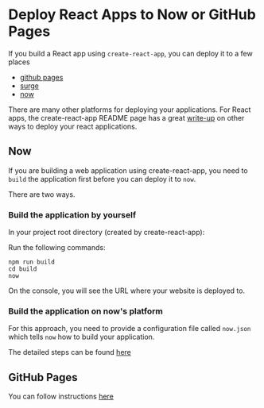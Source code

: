 # Deploy React Apps to Now or GitHub Pages

If you build a React app using `create-react-app`, you can deploy it to a few places

* [github pages](https://pages.github.com/)
* [surge](http://surge.sh/)
* [now](https://zeit.co/now)

There are many other platforms for deploying your applications. For React apps, the create-react-app README page has a great [write-up](https://github.com/facebook/create-react-app/blob/master/packages/react-scripts/template/README.md#deployment) on other ways to deploy your react applications.

## Now

If you are building a web application using create-react-app, you need to `build` the application first before you can deploy it to `now`.

There are two ways.

### Build the application by yourself 

In your project root directory (created by create-react-app):

Run the following commands:

```shell
npm run build
cd build
now
```

On the console, you will see the URL where your website is deployed to.

### Build the application on now's platform

For this approach, you need to provide a configuration file called `now.json` which tells `now` how to build your application.

The detailed steps can be found [here](https://zeit.co/docs/examples/create-react-app)

## GitHub Pages

You can follow instructions [here](https://github.com/facebook/create-react-app/blob/master/packages/react-scripts/template/README.md#github-pages)

